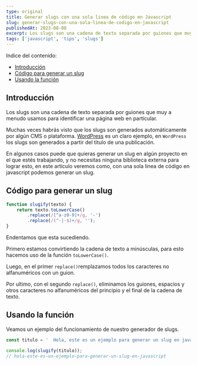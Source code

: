```yaml
---
type: original
title: Generar slugs con una sola linea de código en Javascript
slug: generar-slugs-con-una-sola-linea-de-codigo-en-javascript
publishedAt: 2023-08-08
excerpt: Los slugs son una cadena de texto separada por guiones que muy a menudo usamos para identificar una página web en particular.
tags: ['javascript', 'tips', 'slugs']
---
```

<div class="indice">
Indice del contenido:

- [Introducción](#introducción "Introducción")
- [Código para generar un slug](#código-para-generar-un-slug "Código para generar un slug")
- [Usando la función](#usando-la-función "Usando la función")
</div>

## Introducción

Los slugs son una cadena de texto separada por guiones que muy a menudo usamos para identificar una página web en particular.

Muchas veces habrás visto que los slugs son generados automáticamente por algún CMS o plataforma. <a href="https://wordpress.org/" target="_blank" title="Wordpress" rel="nofollow noopener">WordPress</a> es un claro ejemplo, en `WordPress` los slugs son generados a partir del titulo de una publicación.

En algunos casos puede que quieras generar un slug en algún proyecto en el que estés trabajando, y no necesitas ninguna biblioteca externa para lograr esto, en este articulo veremos como, con una sola linea de código en javascript podemos generar un slug.

## Código para generar un slug

```js
function slugify(texto) {
    return texto.toLowerCase()
        .replace(/[^a-z0-9]+/g, '-')
        .replace(/(^-|-$)+/g, '');
}
```
Endentamos que esta sucediendo.

Primero estamos convirtiendo la cadena de texto a minúsculas, para esto hacemos uso de la función `toLowerCase()`.

Luego, en el primer `replace()`remplazamos todos los caracteres no alfanuméricos con un guion.

Por ultimo, con el segundo `replace()`, eliminamos los guiones, espacios y otros caracteres no alfanuméricos del principio y el final de la cadena de texto.

## Usando la función

Veamos un ejemplo del funcionamiento de nuestro generador de slugs.

```js
const titulo = '  Hola, este es un ejemplo para generar un slug en javascript!'

console.log(slugify(titulo));
// hola-este-es-un-ejemplo-para-generar-un-slug-en-javascript
```
